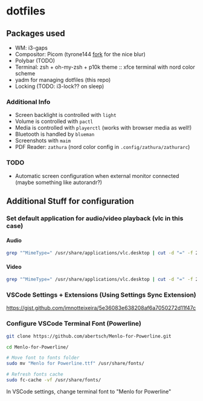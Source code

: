 # dotfiles

## Packages used

 * WM: i3-gaps
 * Compositor: Picom (tyrone144 [fork](https://github.com/tryone144/picom) for the nice blur)
 * Polybar (TODO)
 * Terminal: zsh + oh-my-zsh + p10k theme :: xfce terminal with nord color scheme
 * yadm for managing dotfiles (this repo)
 * Locking (TODO: i3-lock?? on sleep)

### Additional Info
 * Screen backlight is controlled with `light`
 * Volume is controlled with `pactl`
 * Media is controlled with `playerctl` (works with browser media as well!)
 * Bluetooth is handled by `blueman`
 * Screenshots with `maim`
 * PDF Reader: `zathura` (nord color config in `.config/zathura/zathurarc`)

### TODO
 * Automatic screen configuration when external monitor connected (maybe something like autorandr?)

## Additional Stuff for configuration

### Set default application for audio/video playback (vlc in this case)

#### Audio

```bash
grep "^MimeType=" /usr/share/applications/vlc.desktop | cut -d "=" -f 2 | xargs -d ';' -n 1 | grep -e "^audio/" -e "^x-content/audio" | xargs -n 1 -I '{}' xdg-mime default vlc.desktop '{}'
```

#### Video

```bash
grep "^MimeType=" /usr/share/applications/vlc.desktop | cut -d "=" -f 2 | xargs -d ';' -n 1 | grep -e "^video/" -e "^x-content/video" | xargs -n 1 -I '{}' xdg-mime default vlc.desktop '{}'
```

### VSCode Settings + Extensions (Using Settings Sync Extension)

https://gist.github.com/imnotteixeira/5e36083e638208af6a7050272d11f47c

### Configure VSCode Terminal Font (Powerline)

```bash
git clone https://github.com/abertsch/Menlo-for-Powerline.git

cd Menlo-for-Powerline/

# Move font to fonts folder
sudo mv "Menlo for Powerline.ttf" /usr/share/fonts/

# Refresh fonts cache
sudo fc-cache -vf /usr/share/fonts/
```

In VSCode settings, change terminal font to "Menlo for Powerline"
